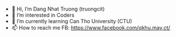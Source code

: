 - 👋 Hi, I’m Dang Nhat Truong (truongcit)
- 👀 I’m interested in Coders
- 🌱 I’m currently learning Can Tho University (CTU)
- 📫 How to reach me FB: https://www.facebook.com/qkhu.may.ct/

<!---
truongcit/truongcit is a ✨ special ✨ repository because its `README.md` (this file) appears on your GitHub profile.
You can click the Preview link to take a look at your changes.
--->
